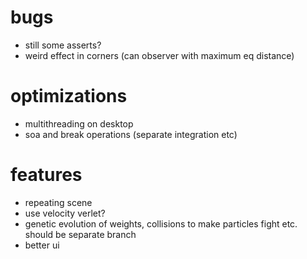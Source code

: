 # bugs
- still some asserts?
- weird effect in corners (can observer with maximum eq distance)

# optimizations
- multithreading on desktop
- soa and break operations (separate integration etc)

# features
- repeating scene
- use velocity verlet?
- genetic evolution of weights, collisions to make particles fight etc. should be separate branch
- better ui